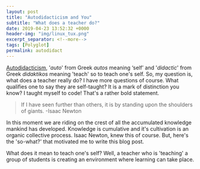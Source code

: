 ```yaml
---
layout: post
title: "Autodidacticism and You"
subtitle: "What does a teacher do?"
date: 2019-04-23 13:52:32 +0000
header-img: "img/linux_tux.png"
excerpt_separator: <!--more-->
tags: [Polyglot]
permalink: autodidact
---
```


[Autodidacticism](https://www.dictionary.com/browse/autodidacticism), '_auto_' from Greek _autos_ meaning ‘self’ and '_didactic_' from Greek _didaktikos_ meaning 'teach' so to teach one's self. So, my question is, what does a teacher really do?<!--more--> I have more questions of course. What qualifies one to say they are self-taught? It is a mark of distinction you know? I taught myself to code! That's a rather bold statement.

> If I have seen further than others, it is by standing upon the shoulders of giants.
> -Isaac Newton

In this moment we are riding on the crest of all the accumulated knowledge mankind has developed. Knowledge is cumulative and it's cultivation is an organic collective process. Isaac Newton, knew this of course. But, here's the 'so-what?' that motivated me to write this blog post.

What does it mean to teach one's self? Well, a teacher who is 'teaching' a group of students is creating an environment where learning can take place.
